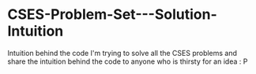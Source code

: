 # CSES-Problem-Set---Solution-Intuition
Intuition behind the code
I'm trying to solve all the CSES problems and share the intuition behind the code to anyone who is thirsty for an idea : P
